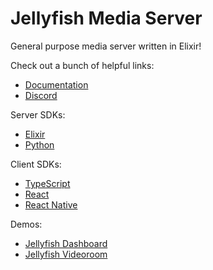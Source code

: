 # Jellyfish Media Server

General purpose media server written in Elixir!

Check out a bunch of helpful links:

* [Documentation]
* [Discord]

Server SDKs:
* [Elixir][elixir-server-sdk]
* [Python][python-server-sdk]


Client SDKs:
* [TypeScript][ts-client-sdk]
* [React][react-client-sdk]
* [React Native][react-native-client-sdk]

Demos:
* [Jellyfish Dashboard]
* [Jellyfish Videoroom]



[Documentation]: https://jellyfish-dev.github.io/jellyfish-docs/
[elixir-server-sdk]: https://github.com/jellyfish-dev/elixir_server_sdk
[python-server-sdk]: https://github.com/jellyfish-dev/python-server-sdk
[ts-client-sdk]: https://github.com/jellyfish-dev/ts-client-sdk
[react-client-sdk]: https://github.com/jellyfish-dev/react-client-sdk
[react-native-client-sdk]: https://github.com/jellyfish-dev/react-native-client-sdk 
[Jellyfish Dashboard]: https://github.com/jellyfish-dev/jellyfish-dashboard
[Jellyfish Videoroom]: https://github.com/jellyfish-dev/jellyfish_videoroom
[Discord]: https://discord.gg/8WEaKweE7P
